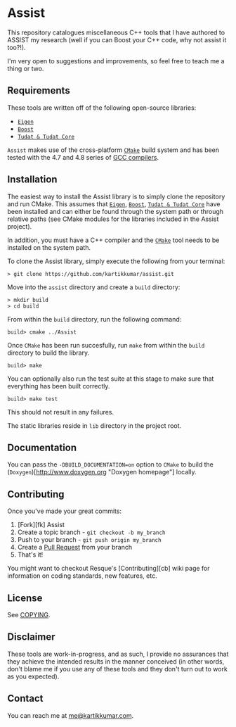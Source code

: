 Assist
======

This repository catalogues miscellaneous C++ tools that I have authored to ASSIST my research (well if you can Boost your C++ code, why not assist it too?!).

I'm very open to suggestions and improvements, so feel free to teach me a thing or two.

Requirements
------

These tools are written off of the following open-source libraries:

- [`Eigen`](http://eigen.tuxfamily.org "Eigen's homepage")
- [`Boost`](http://www.boost.org "Boost's homepage")
- [`Tudat & Tudat Core`](http://tudat.tudelft.nl "Tudat project homepage")

`Assist` makes use of the cross-platform [`CMake`](http://www.cmake.org/ "CMake homepage") build system and has been tested with the 4.7 and 4.8 series of [GCC compilers](http://gcc.gnu.org "GCC homepage").

Installation
------

The easiest way to install the Assist library is to simply clone the repository and run CMake. This assumes that [`Eigen`](http://eigen.tuxfamily.org "Eigen's homepage"), [`Boost`](http://www.boost.org "Boost's homepage"), [`Tudat & Tudat Core`](http://tudat.tudelft.nl "Tudat project homepage") have been installed and can either be found through the system path or through relative paths (see CMake modules for the libraries included in the Assist project). 

In addition, you must have a C++ compiler and the [`CMake`](http://www.cmake.org/ "CMake homepage") tool needs to be installed on the system path. 

To clone the Assist library, simply execute the following from your terminal:

```
> git clone https://github.com/kartikkumar/assist.git
```

Move into the `assist` directory and create a `build` directory:

```
> mkdir build
> cd build
```

From within the `build` directory, run the following command:

```
build> cmake ../Assist
```

Once `CMake` has been run succesfully, run `make` from within the `build` directory to build the library. 

```
build> make
```

You can optionally also run the test suite at this stage to make sure that everything has been built correctly.

```
build> make test
```

This should not result in any failures.

The static libraries reside in `lib` directory in the project root.

Documentation
-------------

You can pass the `-DBUILD_DOCUMENTATION=on` option to `CMake` to build the (`Doxygen`)[http://www.doxygen.org "Doxygen homepage"] locally.

Contributing
------------

Once you've made your great commits:

1. [Fork][fk] Assist
2. Create a topic branch - `git checkout -b my_branch`
3. Push to your branch - `git push origin my_branch`
4. Create a [Pull Request](http://help.github.com/pull-requests/) from your
   branch
5. That's it!

You might want to checkout Resque's [Contributing][cb] wiki page for information
on coding standards, new features, etc.

License
------

See [COPYING](https://github.com/kartikkumar/assist/blob/master/COPYING).

Disclaimer
------

These tools are work-in-progress, and as such, I provide no assurances that they achieve the intended results in the manner conceived (in other words, don't blame me if you use any of these tools and they don't turn out to work as you expected).

Contact
------

You can reach me at [me@kartikkumar.com](me@kartikkumar.com).

